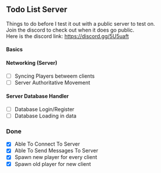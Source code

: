 ## Todo List Server
Things to do before I test it out with a public server to test on.\
Join the discord to check out when it does go public.\
Here is the discord link: https://discord.gg/5U5uaft

#### Basics


#### Networking (Server)
- [ ] Syncing Players betweem clients
- [ ] Server Authoritative Movement

#### Server Database Handler
- [ ] Database Login/Register
- [ ] Database Loading in data

### Done
- [x] Able To Connect To Server
- [x] Able To Send Messages To Server
- [x] Spawn new player for every client
- [x] Spawn old player for new client